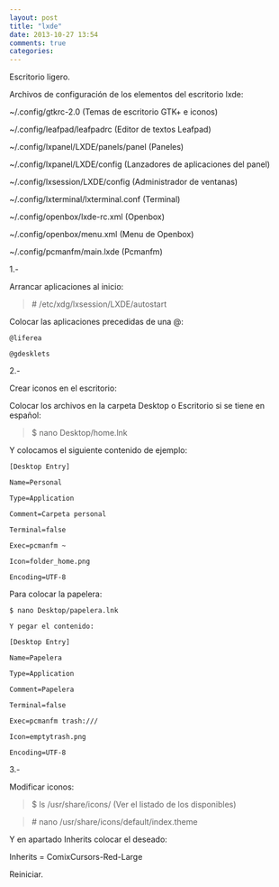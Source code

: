 ```yaml
---
layout: post
title: "lxde"
date: 2013-10-27 13:54
comments: true
categories: 
---
```

Escritorio ligero. 

Archivos de configuración de los elementos del escritorio lxde:

~/.config/gtkrc-2.0 (Temas de escritorio GTK+ e iconos) 

~/.config/leafpad/leafpadrc (Editor de textos Leafpad) 

~/.config/lxpanel/LXDE/panels/panel (Paneles) 

~/.config/lxpanel/LXDE/config (Lanzadores de aplicaciones del panel) 

~/.config/lxsession/LXDE/config (Administrador de ventanas) 

~/.config/lxterminal/lxterminal.conf (Terminal) 

~/.config/openbox/lxde-rc.xml (Openbox) 

~/.config/openbox/menu.xml (Menu de Openbox) 

~/.config/pcmanfm/main.lxde (Pcmanfm)

1.-

Arrancar aplicaciones al inicio:

>\# /etc/xdg/lxsession/LXDE/autostart

Colocar las aplicaciones precedidas de una @:

	@liferea

	@gdesklets 

2.-

Crear iconos en el escritorio:

Colocar los archivos en la carpeta Desktop o Escritorio si se tiene en español:

>$ nano Desktop/home.lnk

Y colocamos el siguiente contenido de ejemplo:

	[Desktop Entry]

	Name=Personal

	Type=Application

	Comment=Carpeta personal

	Terminal=false

	Exec=pcmanfm ~

	Icon=folder_home.png

	Encoding=UTF-8

Para colocar la papelera:

	$ nano Desktop/papelera.lnk

	Y pegar el contenido:

	[Desktop Entry]

	Name=Papelera

	Type=Application

	Comment=Papelera

	Terminal=false

	Exec=pcmanfm trash:///

	Icon=emptytrash.png

	Encoding=UTF-8

3.-

Modificar iconos:

>$ ls /usr/share/icons/ (Ver el listado de los disponibles)

>\# nano  /usr/share/icons/default/index.theme 

Y en apartado Inherits colocar el deseado:

Inherits = ComixCursors-Red-Large

Reiniciar.

